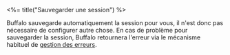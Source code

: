 <%= title("Sauvegarder une session") %>

Buffalo sauvegarde automatiquement la session pour vous, il n'est donc pas nécessaire de configurer autre chose. En cas de problème pour sauvegarder la session, Buffalo retournera l'erreur via le mécanisme habituel de [gestion des erreurs](/en/docs/errors).
